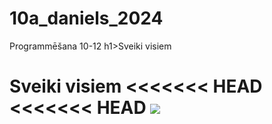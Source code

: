 # 10a_daniels_2024
Programmēšana 10-12
h1>Sveiki visiem<h1>
Sveiki visiem
<<<<<<< HEAD
<<<<<<< HEAD
<img src ="20240912_123151.heic">
